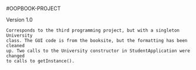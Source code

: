#OOPBOOK-PROJECT

Version 1.0

    Corresponds to the third programming project, but with a singleton University
    class. The GUI code is from the booksite, but the formatting has been cleaned
    up. Two calls to the University constructor in StudentApplication were changed
    to calls to getInstance().
